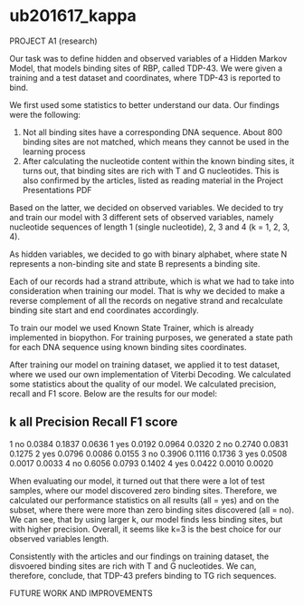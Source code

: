 # ub201617_kappa

PROJECT A1 (research)

Our task was to define hidden and observed variables of a Hidden Markov Model, that models binding sites of RBP, called TDP-43. We were given a training 
and a test dataset and coordinates, where TDP-43 is reported to bind.

We first used some statistics to better understand our data. Our findings were the following:
1. Not all binding sites have a corresponding DNA sequence. About 800 binding sites are not matched, which means they cannot be used in the learning process
2. After calculating the nucleotide content within the known binding sites, it turns out, that binding sites are rich with T and G nucleotides. This is also confirmed
by the articles, listed as reading material in the Project Presentations PDF

Based on the latter, we decided on observed variables. We decided to try and train our model with 3 different sets of observed variables, namely nucleotide sequences
of length 1 (single nucleotide), 2, 3 and 4 (k = 1, 2, 3, 4). 

As hidden variables, we decided to go with binary alphabet, where state N represents a non-binding site and state B represents a binding site.

Each of our records had a strand attribute, which is what we had to take into consideration when training our model. That is why we decided to make a reverse complement
of all the records on negative strand and recalculate binding site start and end coordinates accordingly. 

To train our model we used Known State Trainer, which is already implemented in biopython. For training purposes, we generated a state path for each DNA sequence using 
known binding sites coordinates. 

After training our model on training dataset, we applied it to test dataset, where we used our own implementation of Viterbi Decoding. We calculated some statistics about 
the quality of our model. We calculated precision, recall and F1 score. Below are the results for our model:

k	all		Precision	Recall		F1 score
----------------------------------------------
1	no		0.0384		0.1837		0.0636
1	yes		0.0192		0.0964		0.0320
2	no		0.2740		0.0831		0.1275
2	yes		0.0796		0.0086		0.0155
3	no		0.3906		0.1116		0.1736
3	yes		0.0508		0.0017		0.0033
4	no		0.6056		0.0793		0.1402
4	yes		0.0422		0.0010		0.0020

When evaluating our model, it turned out that there were a lot of test samples, where our model discovered zero binding sites. Therefore, we calculated our performance
statistics on all results (all = yes) and on the subset, where there were more than zero binding sites discovered (all = no). We can see, that by using larger k, our model 
finds less binding sites, but with higher precision. Overall, it seems like k=3 is the best choice for our observed variables length.

Consistently with the articles and our findings on training dataset, the disvoered binding sites are rich with T and G nucleotides. We can, therefore, conclude, that TDP-43 
prefers binding to TG rich sequences.

FUTURE WORK AND IMPROVEMENTS
